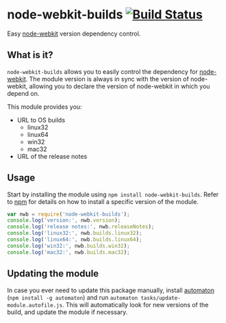# node-webkit-builds [![Build Status](https://travis-ci.org/IndigoUnited/node-webkit-builds.png)](https://travis-ci.org/IndigoUnited/node-webkit-builds)

Easy [node-webkit](https://github.com/rogerwang/node-webkit) version dependency control.

## What is it?

`node-webkit-builds` allows you to easily control the dependency for [node-webkit](https://github.com/rogerwang/node-webkit). The module version is always in sync with the version of node-webkit, allowing you to declare the version of node-webkit in which you depend on.

This module provides you:

- URL to OS builds
    - linux32
    - linux64
    - win32
    - mac32
- URL of the release notes

## Usage

Start by installing the module using `npm install node-webkit-builds`. Refer to [npm](http://npmjs.org) for details on how to install a specific version of the module.

```js
var nwb = require('node-webkit-builds');
console.log('version:', nwb.version);
console.log('release notes:', nwb.releaseNotes);
console.log('linux32:', nwb.builds.linux32);
console.log('linux64:', nwb.builds.linux64);
console.log('win32:', nwb.builds.win32);
console.log('mac32:', nwb.builds.mac32);
```

## Updating the module

In case you ever need to update this package manually, install [automaton](http://indigounited.com/automaton) (`npm install -g automaton`) and run `automaton tasks/update-module.autofile.js`. This will automatically look for new versions of the build, and update the module if necessary.